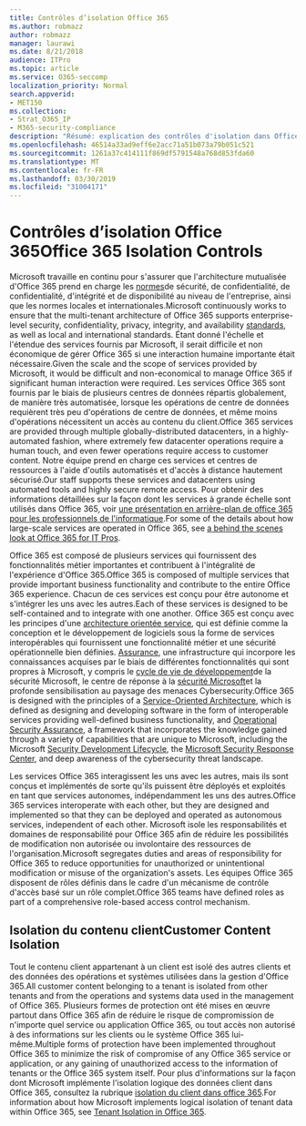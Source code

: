 ```yaml
---
title: Contrôles d’isolation Office 365
ms.author: robmazz
author: robmazz
manager: laurawi
ms.date: 8/21/2018
audience: ITPro
ms.topic: article
ms.service: O365-seccomp
localization_priority: Normal
search.appverid:
- MET150
ms.collection:
- Strat_O365_IP
- M365-security-compliance
description: "Résumé: explication des contrôles d'isolation dans Office 365."
ms.openlocfilehash: 46514a33ad9eff6e2acc71a51b073a79b051c521
ms.sourcegitcommit: 1261a37c414111f869df5791548a768d853fda60
ms.translationtype: MT
ms.contentlocale: fr-FR
ms.lasthandoff: 03/30/2019
ms.locfileid: "31004171"
---
```

# <a name="office-365-isolation-controls"></a><span data-ttu-id="e5b2c-103">Contrôles d’isolation Office 365</span><span class="sxs-lookup"><span data-stu-id="e5b2c-103">Office 365 Isolation Controls</span></span> 

<span data-ttu-id="e5b2c-104">Microsoft travaille en continu pour s'assurer que l'architecture mutualisée d'Office 365 prend en charge les [normes](https://www.microsoft.com/TrustCenter/Compliance?service=Office#Icons)de sécurité, de confidentialité, de confidentialité, d'intégrité et de disponibilité au niveau de l'entreprise, ainsi que les normes locales et internationales.</span><span class="sxs-lookup"><span data-stu-id="e5b2c-104">Microsoft continuously works to ensure that the multi-tenant architecture of Office 365 supports enterprise-level security, confidentiality, privacy, integrity, and availability [standards](https://www.microsoft.com/TrustCenter/Compliance?service=Office#Icons), as well as local and international standards.</span></span> <span data-ttu-id="e5b2c-105">Étant donné l'échelle et l'étendue des services fournis par Microsoft, il serait difficile et non économique de gérer Office 365 si une interaction humaine importante était nécessaire.</span><span class="sxs-lookup"><span data-stu-id="e5b2c-105">Given the scale and the scope of services provided by Microsoft, it would be difficult and non-economical to manage Office 365 if significant human interaction were required.</span></span> <span data-ttu-id="e5b2c-106">Les services Office 365 sont fournis par le biais de plusieurs centres de données répartis globalement, de manière très automatisée, lorsque les opérations de centre de données requièrent très peu d'opérations de centre de données, et même moins d'opérations nécessitent un accès au contenu du client.</span><span class="sxs-lookup"><span data-stu-id="e5b2c-106">Office 365 services are provided through multiple globally-distributed datacenters, in a highly-automated fashion, where extremely few datacenter operations require a human touch, and even fewer operations require access to customer content.</span></span> <span data-ttu-id="e5b2c-107">Notre équipe prend en charge ces services et centres de ressources à l'aide d'outils automatisés et d'accès à distance hautement sécurisé.</span><span class="sxs-lookup"><span data-stu-id="e5b2c-107">Our staff supports these services and datacenters using automated tools and highly secure remote access.</span></span> <span data-ttu-id="e5b2c-108">Pour obtenir des informations détaillées sur la façon dont les services à grande échelle sont utilisés dans Office 365, voir [une présentation en arrière-plan de office 365 pour les professionnels de l'informatique](https://channel9.msdn.com/Events/SharePoint-Conference/2014/SPC202).</span><span class="sxs-lookup"><span data-stu-id="e5b2c-108">For some of the details about how large-scale services are operated in Office 365, see [a behind the scenes look at Office 365 for IT Pros](https://channel9.msdn.com/Events/SharePoint-Conference/2014/SPC202).</span></span>

<span data-ttu-id="e5b2c-109">Office 365 est composé de plusieurs services qui fournissent des fonctionnalités métier importantes et contribuent à l'intégralité de l'expérience d'Office 365.</span><span class="sxs-lookup"><span data-stu-id="e5b2c-109">Office 365 is composed of multiple services that provide important business functionality and contribute to the entire Office 365 experience.</span></span> <span data-ttu-id="e5b2c-110">Chacun de ces services est conçu pour être autonome et s'intégrer les uns avec les autres.</span><span class="sxs-lookup"><span data-stu-id="e5b2c-110">Each of these services is designed to be self-contained and to integrate with one another.</span></span> <span data-ttu-id="e5b2c-111">Office 365 est conçu avec les principes d'une [architecture orientée service](https://msdn.microsoft.com/library/aa480021.aspx), qui est définie comme la conception et le développement de logiciels sous la forme de services interopérables qui fournissent une fonctionnalité métier et une sécurité opérationnelle bien définies. [ Assurance](http://www.microsoft.com/download/details.aspx?id=40872), une infrastructure qui incorpore les connaissances acquises par le biais de différentes fonctionnalités qui sont propres à Microsoft, y compris le [cycle de vie de développement](https://www.microsoft.com/sdl/default.aspx)de la sécurité Microsoft, le centre de réponse à la [sécurité Microsoft](https://technet.microsoft.com/library/dn440717.aspx)et la profonde sensibilisation au paysage des menaces Cybersecurity.</span><span class="sxs-lookup"><span data-stu-id="e5b2c-111">Office 365 is designed with the principles of a [Service-Oriented Architecture](https://msdn.microsoft.com/library/aa480021.aspx), which is defined as designing and developing software in the form of interoperable services providing well-defined business functionality, and [Operational Security Assurance](http://www.microsoft.com/download/details.aspx?id=40872), a framework that incorporates the knowledge gained through a variety of capabilities that are unique to Microsoft, including the Microsoft [Security Development Lifecycle](https://www.microsoft.com/sdl/default.aspx), the [Microsoft Security Response Center](https://technet.microsoft.com/library/dn440717.aspx), and deep awareness of the cybersecurity threat landscape.</span></span>

<span data-ttu-id="e5b2c-112">Les services Office 365 interagissent les uns avec les autres, mais ils sont conçus et implémentés de sorte qu'ils puissent être déployés et exploités en tant que services autonomes, indépendamment les uns des autres.</span><span class="sxs-lookup"><span data-stu-id="e5b2c-112">Office 365 services interoperate with each other, but they are designed and implemented so that they can be deployed and operated as autonomous services, independent of each other.</span></span> <span data-ttu-id="e5b2c-113">Microsoft isole les responsabilités et domaines de responsabilité pour Office 365 afin de réduire les possibilités de modification non autorisée ou involontaire des ressources de l'organisation.</span><span class="sxs-lookup"><span data-stu-id="e5b2c-113">Microsoft segregates duties and areas of responsibility for Office 365 to reduce opportunities for unauthorized or unintentional modification or misuse of the organization's assets.</span></span> <span data-ttu-id="e5b2c-114">Les équipes Office 365 disposent de rôles définis dans le cadre d'un mécanisme de contrôle d'accès basé sur un rôle complet.</span><span class="sxs-lookup"><span data-stu-id="e5b2c-114">Office 365 teams have defined roles as part of a comprehensive role-based access control mechanism.</span></span>

## <a name="customer-content-isolation"></a><span data-ttu-id="e5b2c-115">Isolation du contenu client</span><span class="sxs-lookup"><span data-stu-id="e5b2c-115">Customer Content Isolation</span></span>
<span data-ttu-id="e5b2c-116">Tout le contenu client appartenant à un client est isolé des autres clients et des données des opérations et systèmes utilisées dans la gestion d'Office 365.</span><span class="sxs-lookup"><span data-stu-id="e5b2c-116">All customer content belonging to a tenant is isolated from other tenants and from the operations and systems data used in the management of Office 365.</span></span> <span data-ttu-id="e5b2c-117">Plusieurs formes de protection ont été mises en œuvre partout dans Office 365 afin de réduire le risque de compromission de n'importe quel service ou application Office 365, ou tout accès non autorisé à des informations sur les clients ou le système Office 365 lui-même.</span><span class="sxs-lookup"><span data-stu-id="e5b2c-117">Multiple forms of protection have been implemented throughout Office 365 to minimize the risk of compromise of any Office 365 service or application, or any gaining of unauthorized access to the information of tenants or the Office 365 system itself.</span></span> <span data-ttu-id="e5b2c-118">Pour plus d'informations sur la façon dont Microsoft implémente l'isolation logique des données client dans Office 365, consultez la rubrique [isolation du client dans office 365](office-365-tenant-isolation-overview.md).</span><span class="sxs-lookup"><span data-stu-id="e5b2c-118">For information about how Microsoft implements logical isolation of tenant data within Office 365, see [Tenant Isolation in Office 365](office-365-tenant-isolation-overview.md).</span></span>
